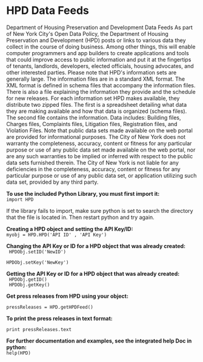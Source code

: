 <h1>HPD Data Feeds</h1>
<p>
Department of Housing Preservation and Development Data Feeds
As part of New York City's Open Data Policy, the Department of Housing Preservation and Development (HPD) posts or links to various data they collect in the course of doing business. Among other things, this will enable computer programmers and app builders to create applications and tools that could improve access to public information and put it at the fingertips of tenants, landlords, developers, elected officials, housing advocates, and other interested parties.   
Please note that HPD's information sets are generally large. The information files are in a standard XML format. The XML format is defined in schema files that accompany the information files. There is also a file explaining the information they provide and the schedule for new releases. For each information set HPD makes available, they distribute two zipped files. The first is a spreadsheet detailing what data they are making available and how that data is organized (schema files). The second file contains the information.  Data includes:  Building files, Charges files, Complaints files, Litigation files, Registration files, and Violation Files.
Note that public data sets made available on the web portal are provided for informational purposes. The City of New York does not warranty the completeness, accuracy, content or fitness for any particular purpose or use of any public data set made available on the web portal, nor are any such warranties to be implied or inferred with respect to the public data sets furnished therein. The City of New York is not liable for any deficiencies in the completeness, accuracy, content or fitness for any particular purpose or use of any public data set, or application utilizing such data set, provided by any third party.
</p>

<b>To use the included Python Library, you must first import it:</b><br />
<code>import HPD</code>

If the library fails to import, make sure python is set to search the directory that the file is located in. Then restart python and try again.



<b>Creating a HPD object and setting the API Key/ID:</b><br />
<code>myobj = HPD.HPD('API ID' , 'API Key') </code>


<b>Changing the API Key or ID for a HPD object that was already created: </b><br />
<code>
HPDObj.setID('NewID')<br />
HPDObj.setKey('NewKey')
</code>


<b>Getting the API Key or ID for a HPD object that was already created: </b><br />
<code>
HPDObj.getID() <br />
HPDObj.getKey()
</code>


<b> Get press releases from HPD using your object: </b><br />
<code>
pressReleases = HPD.getHPDFeed()
</code>


<b> To print the press releases in text format: </b><br />
<code>
print pressReleases.text
</code>

<b>For further documentation and examples, see the integrated help Doc in python:</b><br />
<code>help(HPD) </code>
